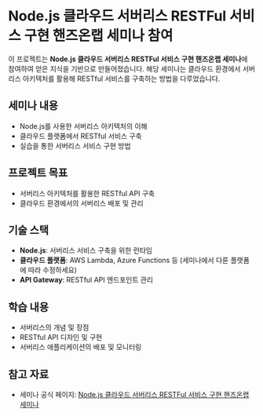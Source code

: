 # Node.js 클라우드 서버리스 RESTFul 서비스 구현 핸즈온랩 세미나 참여

이 프로젝트는 **Node.js 클라우드 서버리스 RESTFul 서비스 구현 핸즈온랩 세미나**에 참여하여 얻은 지식을 기반으로 만들어졌습니다. 해당 세미나는 클라우드 환경에서 서버리스 아키텍처를 활용해 RESTful 서비스를 구축하는 방법을 다루었습니다.

## 세미나 내용

- Node.js를 사용한 서버리스 아키텍처의 이해
- 클라우드 플랫폼에서 RESTful 서비스 구축
- 실습을 통한 서버리스 서비스 구현 방법

## 프로젝트 목표

- 서버리스 아키텍처를 활용한 RESTful API 구축
- 클라우드 환경에서의 서버리스 배포 및 관리

## 기술 스택

- **Node.js**: 서버리스 서비스 구축을 위한 런타임
- **클라우드 플랫폼**: AWS Lambda, Azure Functions 등 (세미나에서 다룬 플랫폼에 따라 수정하세요)
- **API Gateway**: RESTful API 엔드포인트 관리

## 학습 내용

- 서버리스의 개념 및 장점
- RESTful API 디자인 및 구현
- 서버리스 애플리케이션의 배포 및 모니터링

## 참고 자료

- 세미나 공식 페이지: [Node.js 클라우드 서버리스 RESTFul 서비스 구현 핸즈온랩 세미나](https://festa.io/events/2534)
